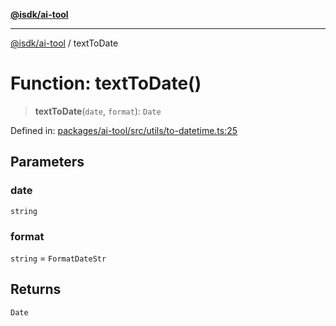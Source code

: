 [**@isdk/ai-tool**](../README.md)

***

[@isdk/ai-tool](../globals.md) / textToDate

# Function: textToDate()

> **textToDate**(`date`, `format`): `Date`

Defined in: [packages/ai-tool/src/utils/to-datetime.ts:25](https://github.com/isdk/ai-tool.js/blob/6a89194ac34437a1bc58f7ec590cd22976939ca6/src/utils/to-datetime.ts#L25)

## Parameters

### date

`string`

### format

`string` = `FormatDateStr`

## Returns

`Date`
